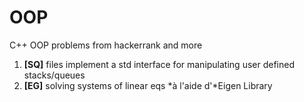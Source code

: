 # OOP
C++ OOP problems from hackerrank and more
1. **[SQ]** files implement a std interface for manipulating user defined stacks/queues
2. **[EG]** solving systems of linear eqs *à l'aide d'*Eigen Library
